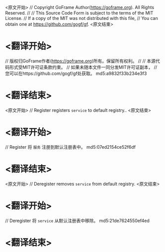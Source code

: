 
<原文开始>
// Copyright GoFrame Author(https://goframe.org). All Rights Reserved.
//
// This Source Code Form is subject to the terms of the MIT License.
// If a copy of the MIT was not distributed with this file,
// You can obtain one at https://github.com/gogf/gf.
<原文结束>

# <翻译开始>
// 版权归GoFrame作者(https://goframe.org)所有。保留所有权利。
//
// 本源代码形式受MIT许可证条款约束。
// 如果未随本文件一同分发MIT许可证副本，
// 您可以在https://github.com/gogf/gf处获取。 md5:a9832f33b234e3f3
# <翻译结束>


<原文开始>
// Register registers `service` to default registry..
<原文结束>

# <翻译开始>
// Register 将 `服务` 注册到默认注册表中。 md5:07ed2154ce52f6df
# <翻译结束>


<原文开始>
// Deregister removes `service` from default registry.
<原文结束>

# <翻译开始>
// Deregister 将 `service` 从默认注册表中移除。 md5:21de7624550ef4ed
# <翻译结束>

